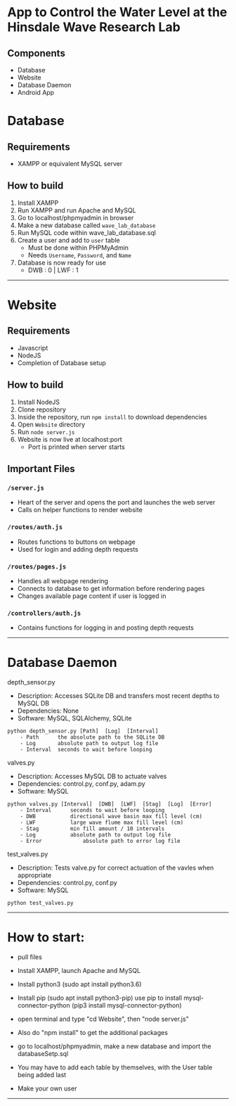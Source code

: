 # App to Control the Water Level at the Hinsdale Wave Research Lab

## Components
 - Database
 - Website
 - Database Daemon
 - Android App
# Database

## Requirements
 - XAMPP or equivalent MySQL server

## How to build
1. Install XAMPP
2. Run XAMPP and run Apache and MySQL
3. Go to localhost/phpmyadmin in browser
4. Make a new database called `wave_lab_database`
5. Run MySQL code within wave_lab_database.sql
6. Create a user and add to `user` table
   - Must be done within PHPMyAdmin
   - Needs `Username`, `Password`, and `Name`
7. Database is now ready for use
     - DWB : 0 | LWF : 1
---------------------------------------------------------
# Website

## Requirements
 - Javascript
 - NodeJS
 - Completion of Database setup

## How to build
1. Install NodeJS
2. Clone repository
3. Inside the repository, run `npm install` to download dependencies
4. Open `Website` directory
5. Run `node server.js`
6. Website is now live at localhost:port
   - Port is printed when server starts

## Important Files

### `/server.js`
 - Heart of the server and opens the port and launches the web server
 - Calls on helper functions to render website

### `/routes/auth.js`
 - Routes functions to buttons on webpage
 - Used for login and adding depth requests

### `/routes/pages.js`
 - Handles all webpage rendering
 - Connects to database to get information before rendering pages
 - Changes available page content if user is logged in

### `/controllers/auth.js`
 - Contains functions for logging in and posting depth requests

---------------------------------------------------------
# Database Daemon
depth_sensor.py

- Description:   Accesses SQLite DB and transfers most recent depths to MySQL DB
- Dependencies:  None
- Software:      MySQL, SQLAlchemy, SQLite

```
python depth_sensor.py [Path]  [Log]  [Interval]
	- Path		the absolute path to the SQLite DB
	- Log		absolute path to output log file
	- Interval	seconds to wait before looping
```

valves.py

- Description:   Accesses MySQL DB to actuate valves
- Dependencies:  control.py, conf.py, adam.py
- Software:      MySQL

```
python valves.py [Interval]  [DWB]  [LWF]  [Stag]  [Log]  [Error]
	- Interval 		seconds to wait before looping
	- DWB			directional wave basin max fill level (cm)
	- LWF			large wave flume max fill level (cm)
	- Stag			min fill amount / 10 intervals
	- Log			absolute path to output log file
	- Error		        absolute path to error log file
 ```
 
 test_valves.py
- Description:   Tests valve.py for correct actuation of the vavles when appropriate
- Dependencies:  control.py, conf.py
- Software:      MySQL

```
python test_valves.py
```
---------------------------------------------------------

# How to start:
 - pull files
 - Install XAMPP, launch Apache and MySQL
 - Install python3 (sudo apt install python3.6)
 - Install pip (sudo apt install python3-pip)
      use pip to install mysql-connector-python (pip3 install mysql-connector-python)

 - open terminal and type "cd Website", then "node server.js"
 - Also do "npm install" to get the additional packages
 - go to localhost/phpmyadmin, make a new database and import the databaseSetp.sql
 - You may have to add each table by themselves, with the User table being added last
 - Make your own user
--------------------------------------------------------